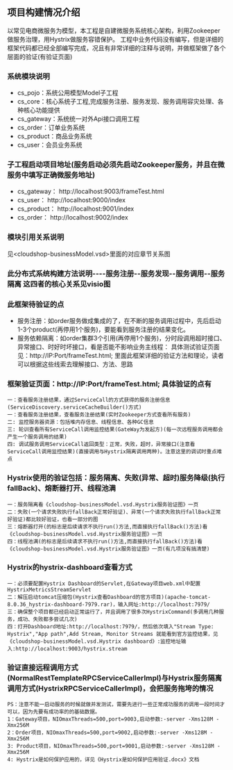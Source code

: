 ## 项目构建情况介绍
  以常见电商微服务为模型，本工程是自建微服务系统核心架构，利用Zookeeper做服务治理，用Hystrix做服务容错保护。
  工程中业务代码没有编写，但是详细的框架代码都已经全部编写完成，况且有非常详细的注释与说明，并做框架做了各个层面的验证(有验证页面)


###  系统模块说明  
  - cs_pojo：系统公用模型Model子工程
  - cs_core：核心系统子工程,完成服务注册、服务发现、服务调用容灾处理、各种核心功能提供
  - cs_gateway：系统统一对外Api接口调用工程
  - cs_order：订单业务系统
  - cs_product：商品业务系统
  - cs_user：会员业务系统


###  子工程启动项目地址(服务启动必须先启动Zookeeper服务，并且在微服务中填写正确微服务地址)
  - cs_gateway： http://localhost:9003/frameTest.html
  - cs_user：    http://localhost:9000/index
  - cs_product： http://localhost:9001/index
  - cs_order：   http://localhost:9002/index
  
  
###  模块引用关系说明
  见<cloudshop-businessModel.vsd>里面的对应章节关系图


###  此分布式系统构建方法说明----服务注册--服务发现--服务调用--服务隔离  这四者的核心关系见visio图


###  此框架待验证的点
  - 服务注册：如order服务做成集成的了，在不断的服务调用过程中，先后启动1-3个product(再停用1个服务)，要能看到服务注册的结果变化。 
  - 服务依赖隔离：如order集群3个引用(再停用1个服务)，分时段调用超时接口、异常接口、时好时坏接口，看是否能不影响业务主线程：
  具体测试验证页面见：http://IP:Port/frameTest.html; 里面此框架详细的验证方法和理论，读者可以根据这些线索去理解接口、方法、思路

  

###  框架验证页面：http://IP:Port/frameTest.html; 具体验证的点有
    一：查看服务注册结果，通过ServiceCall的方式获得的服务注册信息(ServiceDiscovery.serviceCacheBuilder()方式)
    一：查看服务注册结果，查看服务注册结果(实时Zookeeper方式查看所有服务)
    二: 监控服务器资源：包括堆内存信息、线程信息、各种GC信息
    三: 轮训查看所有ServiceCall调用监控结果(GateWay为发起方)(每一次远程服务调用都会产生一个服务调用的结果)
    四: 调试服务调用ServiceCall返回类型：正常，失败，超时，异常接口(注意看ServiceCall调用监控结果)(直接调用与Hystrix隔离调用两种)。注意这里的调试时重点难点


###  Hystrix使用的验证包括：服务隔离、失败(异常、超时)服务降级(执行fallBack)、熔断器打开、线程池满
    一：服务隔离看《cloudshop-businessModel.vsd.Hystrix服务验证图》一页
    二：失败(一个请求失败执行fallBack正常好验证)、异常(一个请求失败执行fallBack正常好验证)都比较好验证，也看一部分的图
    三：熔断器打开(的标志是后续请求不执行run()方法,而直接执行fallBack()方法)看《cloudshop-businessModel.vsd.Hystrix服务验证图》一页
    四：线程池满(的标志是后续请求不执行run()方法,而直接执行fallBack()方法)看《cloudshop-businessModel.vsd.Hystrix服务验证图》一页(有几项没有搞清楚)


###  Hystrix的hystrix-dashboard查看方式
    一：必须要配置Hystrix Dashboard的Servlet,在Gateway项目web.xml中配置HystrixMetricsStreamServlet
    二：解压启动tomcat压缩包(Hystrix查看Dashboard的官方项目)(apache-tomcat-8.0.36_hystrix-dashboard-7979.rar)，输入网址:http://localhost:7979/
    三：确保整个项目都已经启动正常运行了，并且调用了很多次HystrixCommand(多调用几种服务，成功、失败都多尝试几次)
    四：打开Dashboard地址:http://localhost:7979/，然后依次填入"Stream Type: Hystrix","App path",Add Stream, Monitor Streams 就能看到官方监控结果，见《cloudshop-businessModel.vsd.Hystrix dashboard》:监控地址输入:http://localhost:9003/hystrix.stream
    

###  验证直接远程调用方式(NormalRestTemplateRPCServiceCallerImpl)与Hystrix服务隔离调用方式(HystrixRPCServiceCallerImpl)，会把服务拖垮的情况
    PS：注意不能一启动服务的时候就做并发测试，需要先进行一些正常成功服务的调用一段时间才可以，因为先要有成功率的的基础数据。
    1：Gateway项目，NIOmaxThreads=500,port=9003,启动参数:-server -Xms128M -Xmx256M
    2：Order项目，NIOmaxThreads=500,port=9002,启动参数:-server -Xms128M -Xmx256M
    3: Product项目，NIOmaxThreads=500,port=9001,启动参数:-server -Xms128M -Xmx256M
    4: Hystrix是如何保护应用的，详见《Hystrix是如何保护应用验证.docx》文档
